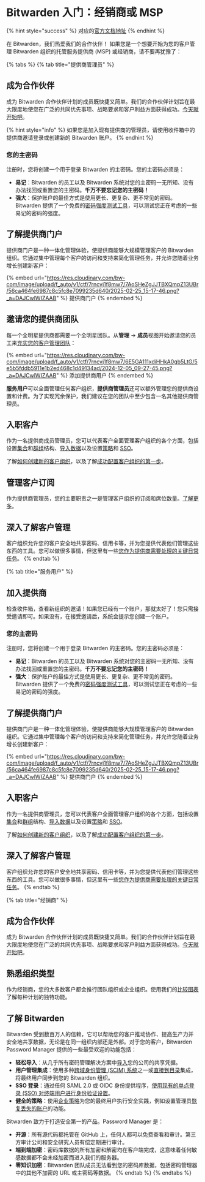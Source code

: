 # Bitwarden 入门：经销商或 MSP

{% hint style="success" %}
对应的[官方文档地址](https://bitwarden.com/help/get-started-provider/)
{% endhint %}

在 Bitwarden，我们热爱我们的合作伙伴！ 如果您是一个想要开始为您的客户管理 Bitwarden 组织的托管服务提供商 (MSP) 或经销商，请不要再犹豫了：

{% tabs %}
{% tab title="提供商管理员" %}
## 成为合作伙伴 <a href="#become-a-partner" id="become-a-partner"></a>

成为 Bitwarden 合作伙伴计划的成员既快捷又简单。我们的合作伙伴计划旨在最大限度地使您在广泛的共同优先事项、战略要求和客户利益方面获得成功。[今天就开始吧](https://bitwarden.com/partners/become-a-partner/)。

{% hint style="info" %}
如果您是加入现有提供商的管理员，请使用收件箱中的提供商邀请登录或创建新的 Bitwarden 账户。
{% endhint %}

### 您的主密码 <a href="#your-master-password" id="your-master-password"></a>

注册时，您将创建一个用于登录 Bitwarden 的主密码。您的主密码必须是：

* **易记**：Bitwarden 的员工以及 Bitwarden 系统对您的主密码一无所知、没有办法找回或重置您的主密码。**千万不要忘记您的主密码！**
* **强大**：保护账户的最佳方式是使用更长、更复杂、更不常见的密码。Bitwarden 提供了一个免费的[密码强度测试工具](https://bitwarden.com/password-strength/)，可以测试您正在考虑的一些易记的密码的强度。

## 了解提供商门户 <a href="#get-to-know-the-provider-portal" id="get-to-know-the-provider-portal"></a>

提供商门户是一种一体化管理体验，使提供商能够大规模管理客户的 Bitwarden 组织。它通过集中管理每个客户的访问和支持来简化管理任务，并允许您随着业务增长创建新客户：

{% embed url="https://res.cloudinary.com/bw-com/image/upload/f_auto/v1/ctf/7rncvj1f8mw7/7AoSHeZgJJTBXQmpZ13UBr/56ca464fe6987c8c5fc8e7099235d640/2025-02-25_15-17-46.png?_a=DAJCwlWIZAAB" %}
提供商门户
{% endembed %}

## 邀请您的提供商团队 <a href="#invite-your-provider-team" id="invite-your-provider-team"></a>

每一个全明星提供商都需要一个全明星团队。从**管理** → **成员**视图开始邀请您的员工来[充实您的客户管理团队](../provider-portal/provider-users.md#onboard-provider-users)：

{% embed url="https://res.cloudinary.com/bw-com/image/upload/f_auto/v1/ctf/7rncvj1f8mw7/6E5GA111xdiHHkA0gb5LtG/5e5b5fddb5911e1b2ed468c1d49134ad/2024-12-05_09-27-45.png?_a=DAJCwlWIZAAB" %}
添加提供商用户
{% endembed %}

**服务用户**可以全面管理任何客户组织，**提供商管理员**还可以额外管理您的提供商设置和计费。为了实现冗余保护，我们建议在您的团队中至少包含一名其他提供商管理员。

## 入职客户 <a href="#onboard-clients" id="onboard-clients"></a>

作为一名提供商成员管理员，您可以代表客户全面管理客户组织的各个方面，包括设置[集合](../organizations/collections.md)和[群组](../organizations/groups.md)结构、[导入数据](../import-export/import-data-to-an-organization.md)以及设置[策略](../organizations/enterprise-policies.md)和 [SSO](../login-with-sso/about-login-with-sso.md)。

了解[如何创建新的客户组织](../provider-portal/start-a-client-organization.md)，以及了解[成功配置客户组织的第一步](../provider-portal/start-a-client-organization.md#initial-setup-procedure)。

## 管理客户订阅 <a href="#manage-client-subscriptions" id="manage-client-subscriptions"></a>

作为提供商管理员，您的主要职责之一是管理客户组织的订阅和席位数量。[了解更多](../provider-portal/provider-billing.md)。

## 深入了解客户管理 <a href="#dig-into-client-administration" id="dig-into-client-administration"></a>

客户组织允许您的客户安全地共享密码、信用卡等，并为您提供代表他们管理这些东西的工具。您可以做很多事情，但这里有一些[您作为提供商需要处理的关键日常任务](../provider-portal/ongoing-administration.md)。
{% endtab %}

{% tab title="服务用户" %}
## 加入提供商 <a href="#join-your-provider" id="join-your-provider"></a>

检查收件箱，查看新组织的邀请！如果您已经有一个账户，那就太好了！您只需接受邀请即可。如果没有，在接受邀请后，系统会提示您创建一个账户。

### 您的主密码 <a href="#your-master-password" id="your-master-password"></a>

注册时，您将创建一个用于登录 Bitwarden 的主密码。您的主密码必须是：

* **易记**：Bitwarden 的员工以及 Bitwarden 系统对您的主密码一无所知、没有办法找回或重置您的主密码。**千万不要忘记您的主密码！**
* **强大**：保护账户的最佳方式是使用更长、更复杂、更不常见的密码。Bitwarden 提供了一个免费的[密码强度测试工具](https://bitwarden.com/password-strength/)，可以测试您正在考虑的一些易记的密码的强度。

## 了解提供商门户 <a href="#get-to-know-the-provider-portal" id="get-to-know-the-provider-portal"></a>

提供商门户是一种一体化管理体验，使提供商能够大规模管理客户的 Bitwarden 组织。它通过集中管理每个客户的访问和支持来简化管理任务，并允许您随着业务增长创建新客户：

{% embed url="https://res.cloudinary.com/bw-com/image/upload/f_auto/v1/ctf/7rncvj1f8mw7/7AoSHeZgJJTBXQmpZ13UBr/56ca464fe6987c8c5fc8e7099235d640/2025-02-25_15-17-46.png?_a=DAJCwlWIZAAB" %}
提供商门户
{% endembed %}

## 入职客户 <a href="#onboard-clients" id="onboard-clients"></a>

作为一名提供商管理员​​，您可以代表客户全面管理客户组织的各个方面，包括设置[集合](../organizations/collections.md)和[群组](../organizations/groups.md)结构、[导入数据](../import-export/import-data-to-an-organization.md)以及设置[策略](../organizations/enterprise-policies.md)和 [SSO](../login-with-sso/about-login-with-sso.md)。

了解[如何创建新的客户组织](../provider-portal/start-a-client-organization.md)，以及了解[成功配置客户组织的第一步](../provider-portal/start-a-client-organization.md#initial-setup-procedure)。

## 深入了解客户管理 <a href="#dig-into-client-administration" id="dig-into-client-administration"></a>

客户组织允许您的客户安全地共享密码、信用卡等，并为您提供代表他们管理这些东西的工具。您可以做很多事情，但这里有一些[您作为提供商需要处理的关键日常任务](../provider-portal/ongoing-administration.md)。
{% endtab %}

{% tab title="经销商" %}
## 成为合作伙伴 <a href="#become-a-partner" id="become-a-partner"></a>

成为 Bitwarden 合作伙伴计划的成员既快捷又简单。我们的合作伙伴计划旨在最大限度地使您在广泛的共同优先事项、战略要求和客户利益方面获得成功。[今天就开始吧](https://bitwarden.com/partners/become-a-partner/)。

## 熟悉组织类型 <a href="#get-acquainted-with-organization-types" id="get-acquainted-with-organization-types"></a>

作为经销商，您的大多数客户都会推行团队组织或企业组织。使用我们的[比较图表](../plans-and-pricing/password-manager/about-bitwarden-plans.md#compare-business-plans)了解每种计划的独特功能。

## 了解 Bitwarden <a href="#learn-about-bitwarden" id="learn-about-bitwarden"></a>

Bitwarden 受到数百万人的信赖，它可以帮助您的客户推动协作、提高生产力并安全地共享数据，无论是在同一组织内部还是外部。对于您的客户，Bitwarden Password Manager 提供的一些最受欢迎的功能包括：

* **轻松导入**：从几乎所有密码管理解决方案中[导入](../import-export/import-data-to-an-organization.md)您的公司的共享凭据。
* **用户管理集成**：使用多种[跨域身份管理 (SCIM) 系统](../scim/about-scim.md)之一或[直接到目录](../directory-connector/about-directory-connector.md)集成，将最终用户同步到您的 Bitwarden 组织。
* **SSO 登录**：通过任何 SAML 2.0 或 OIDC 身份提供程序，[使用现有的单点登录 (SSO) 对终端用户进行身份验证设置](../login-with-sso/about-login-with-sso.md)。
* **健全的策略**：使用[企业策略](../organizations/enterprise-policies.md)为您的最终用户执行安全实践，例如设置管理员[恢复丢失的账户](../organizations/admin-password-reset.md)的功能。

Bitwarden 致力于打造安全第一的产品。Password Manager 是：

* **开源**：所有源代码都托管在 GitHub 上，任何人都可以免费查看和审计。第三方审计公司和安全研究人员有偿定期进行审计。
* **端到端加密**：密码库数据的所有加密和解密均在客户端完成，这意味着任何敏感数据都不会未经加密而进入我们的服务器。
* **零知识加密**：Bitwarden 团队成员无法看到您的密码库数据，包括密码管理器中的其他不加密的 URL 或主密码等数据。
{% endtab %}
{% endtabs %}
